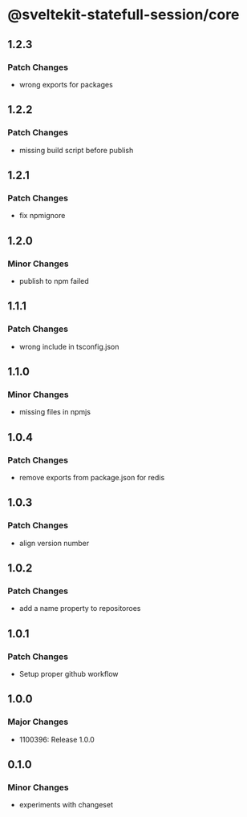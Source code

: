 # @sveltekit-statefull-session/core

## 1.2.3

### Patch Changes

- wrong exports for packages

## 1.2.2

### Patch Changes

- missing build script before publish

## 1.2.1

### Patch Changes

- fix npmignore

## 1.2.0

### Minor Changes

- publish to npm failed

## 1.1.1

### Patch Changes

- wrong include in tsconfig.json

## 1.1.0

### Minor Changes

- missing files in npmjs

## 1.0.4

### Patch Changes

- remove exports from package.json for redis

## 1.0.3

### Patch Changes

- align version number

## 1.0.2

### Patch Changes

- add a name property to repositoroes

## 1.0.1

### Patch Changes

- Setup proper github workflow

## 1.0.0

### Major Changes

- 1100396: Release 1.0.0

## 0.1.0

### Minor Changes

- experiments with changeset
